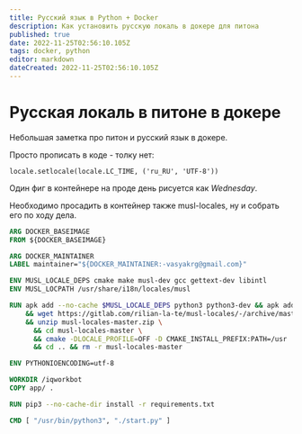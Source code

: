 ```yaml
---
title: Русский язык в Python + Docker
description: Как установить русскую локаль в докере для питона
published: true
date: 2022-11-25T02:56:10.105Z
tags: docker, python
editor: markdown
dateCreated: 2022-11-25T02:56:10.105Z
---
```


# Русская локаль в питоне в докере

Небольшая заметка про питон и русский язык в докере.

Просто прописать в коде - толку нет:

`locale.setlocale(locale.LC_TIME, ('ru_RU', 'UTF-8'))`

Один фиг в контейнере на проде день рисуется как *Wednesday*.

Необходимо просадить в контейнер также musl-locales, ну и собрать его по ходу дела.

```dockerfile
ARG DOCKER_BASEIMAGE
FROM ${DOCKER_BASEIMAGE}

ARG DOCKER_MAINTAINER
LABEL maintainer="${DOCKER_MAINTAINER:-vasyakrg@gmail.com}"

ENV MUSL_LOCALE_DEPS cmake make musl-dev gcc gettext-dev libintl
ENV MUSL_LOCPATH /usr/share/i18n/locales/musl

RUN apk add --no-cache $MUSL_LOCALE_DEPS python3 python3-dev && apk add cmd:pip3 && pip3 install --upgrade pip \
    && wget https://gitlab.com/rilian-la-te/musl-locales/-/archive/master/musl-locales-master.zip \
    && unzip musl-locales-master.zip \
      && cd musl-locales-master \
      && cmake -DLOCALE_PROFILE=OFF -D CMAKE_INSTALL_PREFIX:PATH=/usr . && make && make install \
      && cd .. && rm -r musl-locales-master

ENV PYTHONIOENCODING=utf-8

WORKDIR /iqworkbot
COPY app/ .

RUN pip3 --no-cache-dir install -r requirements.txt

CMD [ "/usr/bin/python3", "./start.py" ]

```